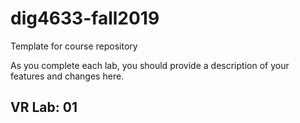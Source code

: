 # dig4633-fall2019
Template for course repository

As you complete each lab, you should provide a description of your features and changes here.

## VR Lab: 01
